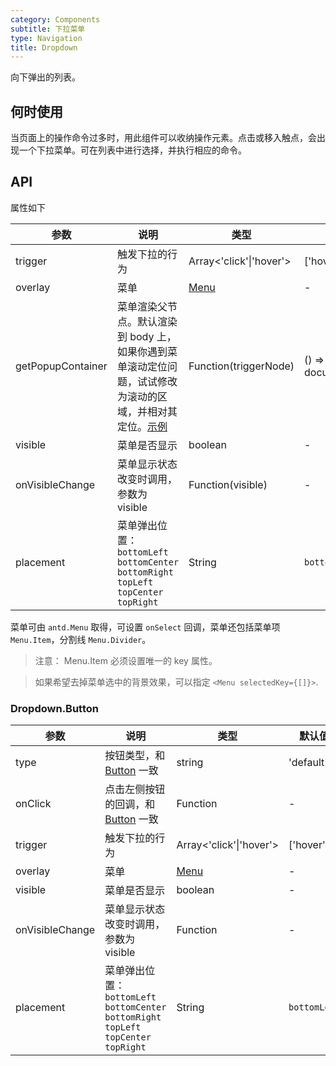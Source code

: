 ```yaml
---
category: Components
subtitle: 下拉菜单
type: Navigation
title: Dropdown
---
```


向下弹出的列表。

## 何时使用

当页面上的操作命令过多时，用此组件可以收纳操作元素。点击或移入触点，会出现一个下拉菜单。可在列表中进行选择，并执行相应的命令。

## API

属性如下

| 参数        | 说明             | 类型               | 默认值       |
|-------------|------------------|--------------------|--------------|
| trigger     | 触发下拉的行为   | Array<'click'\|'hover'> | ['hover']        |
| overlay     | 菜单         | [Menu](/components/menu) | -     |
| getPopupContainer | 菜单渲染父节点。默认渲染到 body 上，如果你遇到菜单滚动定位问题，试试修改为滚动的区域，并相对其定位。[示例](http://codepen.io/anon/pen/xVBOVQ?editors=001) | Function(triggerNode) | () => document.body |
| visible     | 菜单是否显示 | boolean   | -           |
| onVisibleChange  | 菜单显示状态改变时调用，参数为 visible | Function(visible) | - |
| placement | 菜单弹出位置：`bottomLeft` `bottomCenter` `bottomRight` `topLeft` `topCenter` `topRight` | String | `bottomLeft` |

菜单可由 `antd.Menu` 取得，可设置 `onSelect` 回调，菜单还包括菜单项 `Menu.Item`，分割线 `Menu.Divider`。

> 注意： Menu.Item 必须设置唯一的 key 属性。

> 如果希望去掉菜单选中的背景效果，可以指定 `<Menu selectedKey={[]}>`.

### Dropdown.Button

| 参数        | 说明             | 类型               | 默认值       |
|-------------|------------------|--------------------|--------------|
| type        | 按钮类型，和 [Button](/components/button/) 一致 | string | 'default' |
| onClick     | 点击左侧按钮的回调，和 [Button](/components/button/) 一致 | Function   | - |
| trigger     | 触发下拉的行为   | Array<'click'\|'hover'> | ['hover']        |
| overlay     | 菜单         | [Menu](/components/menu/) | -     |
| visible     | 菜单是否显示 | boolean   | -           |
| onVisibleChange  | 菜单显示状态改变时调用，参数为 visible | Function | - |
| placement | 菜单弹出位置：`bottomLeft` `bottomCenter` `bottomRight` `topLeft` `topCenter` `topRight` | String | `bottomLeft` |

